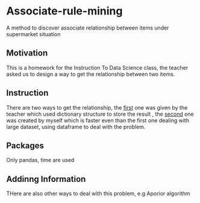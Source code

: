 # Associate-rule-mining
A method to discover associate relationship between items under supermarket situation

## Motivation

This is a homework for the Instruction To Data Science class, the teacher asked us to design a way to get the relationship between two items.

## Instruction
There are two ways to get the relationship, the [first](https://github.com/AAAthenasty/Associate-rule-mining/blob/master/First_method.ipynb) one was given by the teacher which used dictionary structure to store the result , the  [second](https://github.com/AAAthenasty/Associate-rule-mining/blob/master/Second_Method.ipynb) one was created by myself which is faster even than the first one dealing with large dataset, using dataframe to deal with the problem.

## Packages
Only pandas, time are used 

## Addinng Information
THere are also other ways to deal with this problem, e.g Aporior algorithm
